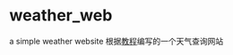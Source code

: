 # weather_web
a simple weather website 
根据[教程](https://codeburst.io/build-a-weather-website-in-30-minutes-with-node-js-express-openweather-a317f904897b)编写的一个天气查询网站

